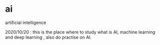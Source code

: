 # ai
artificial intelligence

2020/10/20 : this is the place where to study what is AI, machine learning and deep learning , also do practise on AI.
